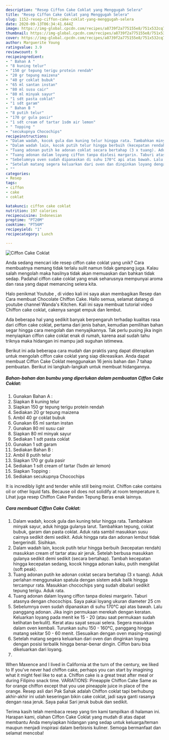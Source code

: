 ```yaml
---
description: "Resep Ciffon Cake Coklat yang Menggugah Selera"
title: "Resep Ciffon Cake Coklat yang Menggugah Selera"
slug: 1152-resep-ciffon-cake-coklat-yang-menggugah-selera
date: 2020-09-13T06:34:41.644Z
image: https://img-global.cpcdn.com/recipes/a8739f2a775155e8/751x532cq70/ciffon-cake-coklat-foto-resep-utama.jpg
thumbnail: https://img-global.cpcdn.com/recipes/a8739f2a775155e8/751x532cq70/ciffon-cake-coklat-foto-resep-utama.jpg
cover: https://img-global.cpcdn.com/recipes/a8739f2a775155e8/751x532cq70/ciffon-cake-coklat-foto-resep-utama.jpg
author: Marguerite Young
ratingvalue: 3.9
reviewcount: 9
recipeingredient:
- " Bahan A "
- "8 kuning telur"
- "150 gr tepung terigu protein rendah"
- "20 gr tepung maizena"
- "40 gr coklat bubuk"
- "65 ml santan instan"
- "80 ml susu cair"
- "80 ml minyak sayur"
- "1 sdt pasta coklat"
- "1 sdt garam"
- " Bahan B "
- "8 putih telur"
- "170 gr gula pasir"
- "1 sdt cream of tartar 1sdm air lemon"
- " Topping "
- "secukupnya Chocochips"
recipeinstructions:
- "Dalam wadah, kocok gula dan kuning telur hingga rata. Tambahkan minyak sayur, aduk hingga gulanya larut. Tambahkan tepung, coklat bubuk, garam dan pasta coklat. Aduk rata sambil masukkan susu cairnya sedikit demi sedikit. Aduk hingga rata dan adonan lembut tidak bergerindil. Sisihkan."
- "Dalam wadah lain, kocok putih telur hingga berbuih (kecepatan rendah) masukkan cream of tartar atau air jeruk. Setelah berbusa masukkan gulanya sedikit demi sedikit (secara bertahap). Tambah kecepatan hingga kecepatan sedang, kocok hingga adonan kaku, putih mengkilat (soft peak)."
- "Tuang adonan putih ke adonan coklat secara bertahap (3 x tuang). Aduk perlahan menggunakan spatula dengan sistem aduk balik hingga tercampur rata. Masukkan chocochips yang sudah dibaluri sedikit tepung terigu. Aduk rata."
- "Tuang adonan dalam loyang ciffon tanpa diolesi margarin. Taburi atasnya dengan chocochips. Saya pakai loyang ukuran diameter 25 cm"
- "Sebelumnya oven sudah dipanaskan di suhu 170°C api atas bawah. Lalu panggang adonan. Jika ingin permukaan merekah dengan keratan. Keluarkan loyang pada menit ke 15 - 20 (atau saat permukaan sudah kelihatan berkulit). Kerat atau sayat sesuai selera. Segera masukkan dalam oven kembali. Turunkan suhu 150 - 160°C, panggang hingga matang sekitar 50 - 60 menit. (Sesuaikan dengan oven masing-masing)"
- "Setelah matang segera keluarkan dari oven dan dinginkan loyang dengan posisi terbalik hingga benar-benar dingin. Ciffon baru bisa dikeluarkan dari loyang."
- ""
categories:
- Resep
tags:
- ciffon
- cake
- coklat

katakunci: ciffon cake coklat 
nutrition: 197 calories
recipecuisine: Indonesian
preptime: "PT20M"
cooktime: "PT56M"
recipeyield: "1"
recipecategory: Lunch

---
```



![Ciffon Cake Coklat](https://img-global.cpcdn.com/recipes/a8739f2a775155e8/751x532cq70/ciffon-cake-coklat-foto-resep-utama.jpg)

Anda sedang mencari ide resep ciffon cake coklat yang unik? Cara membuatnya memang tidak terlalu sulit namun tidak gampang juga. Kalau salah mengolah maka hasilnya tidak akan memuaskan dan bahkan tidak sedap. Padahal ciffon cake coklat yang enak seharusnya mempunyai aroma dan rasa yang dapat memancing selera kita.

Halo penikmat Youtube , di video kali ini saya akan membagikan Resep dan Cara membuat Chocolate Chiffon Cake. Hallo semua, selamat datang di youtube channel Wanda&#39;s Kitchen. Kali ini saya membuat tutorial video Chiffon cake coklat, cakenya sangat empuk dan lembut.

Ada beberapa hal yang sedikit banyak berpengaruh terhadap kualitas rasa dari ciffon cake coklat, pertama dari jenis bahan, kemudian pemilihan bahan segar hingga cara mengolah dan menyajikannya. Tak perlu pusing jika ingin menyiapkan ciffon cake coklat enak di rumah, karena asal sudah tahu triknya maka hidangan ini mampu jadi suguhan istimewa.


Berikut ini ada beberapa cara mudah dan praktis yang dapat diterapkan untuk mengolah ciffon cake coklat yang siap dikreasikan. Anda dapat membuat Ciffon Cake Coklat menggunakan 16 jenis bahan dan 7 tahap pembuatan. Berikut ini langkah-langkah untuk membuat hidangannya.

<!--inarticleads1-->

##### Bahan-bahan dan bumbu yang diperlukan dalam pembuatan Ciffon Cake Coklat:

1. Gunakan  Bahan A :
1. Siapkan 8 kuning telur
1. Siapkan 150 gr tepung terigu protein rendah
1. Sediakan 20 gr tepung maizena
1. Ambil 40 gr coklat bubuk
1. Gunakan 65 ml santan instan
1. Gunakan 80 ml susu cair
1. Siapkan 80 ml minyak sayur
1. Sediakan 1 sdt pasta coklat
1. Gunakan 1 sdt garam
1. Sediakan  Bahan B :
1. Ambil 8 putih telur
1. Siapkan 170 gr gula pasir
1. Sediakan 1 sdt cream of tartar (1sdm air lemon)
1. Siapkan  Topping :
1. Sediakan secukupnya Chocochips


It is incredibly light and tender while still being moist. Chiffon cake contains oil or other liquid fats. Because oil does not solidify at room temperature it. Lihat juga resep Chiffon Cake Pandan Tepung Beras enak lainnya. 

<!--inarticleads2-->

##### Cara membuat Ciffon Cake Coklat:

1. Dalam wadah, kocok gula dan kuning telur hingga rata. Tambahkan minyak sayur, aduk hingga gulanya larut. Tambahkan tepung, coklat bubuk, garam dan pasta coklat. Aduk rata sambil masukkan susu cairnya sedikit demi sedikit. Aduk hingga rata dan adonan lembut tidak bergerindil. Sisihkan.
1. Dalam wadah lain, kocok putih telur hingga berbuih (kecepatan rendah) masukkan cream of tartar atau air jeruk. Setelah berbusa masukkan gulanya sedikit demi sedikit (secara bertahap). Tambah kecepatan hingga kecepatan sedang, kocok hingga adonan kaku, putih mengkilat (soft peak).
1. Tuang adonan putih ke adonan coklat secara bertahap (3 x tuang). Aduk perlahan menggunakan spatula dengan sistem aduk balik hingga tercampur rata. Masukkan chocochips yang sudah dibaluri sedikit tepung terigu. Aduk rata.
1. Tuang adonan dalam loyang ciffon tanpa diolesi margarin. Taburi atasnya dengan chocochips. Saya pakai loyang ukuran diameter 25 cm
1. Sebelumnya oven sudah dipanaskan di suhu 170°C api atas bawah. Lalu panggang adonan. Jika ingin permukaan merekah dengan keratan. Keluarkan loyang pada menit ke 15 - 20 (atau saat permukaan sudah kelihatan berkulit). Kerat atau sayat sesuai selera. Segera masukkan dalam oven kembali. Turunkan suhu 150 - 160°C, panggang hingga matang sekitar 50 - 60 menit. (Sesuaikan dengan oven masing-masing)
1. Setelah matang segera keluarkan dari oven dan dinginkan loyang dengan posisi terbalik hingga benar-benar dingin. Ciffon baru bisa dikeluarkan dari loyang.
1. 


When Maxence and I lived in California at the turn of the century, we liked to If you&#39;ve never had chiffon cake, perhaps you can start by imagining what it might feel like to eat a. Chiffon cake is a great treat after meal or during Filipino snack time. VARIATIONS: Pineapple Chiffon Cake Same as for orange chiffon except that you use pineapple juice in place of the orange. Resep asli dari Pak Sahak adalah Chiffon coklat tapi berhubung akhir-akhir ini udah keseringan bikin cake coklat, jadi saya ganti rasanya dengan rasa jeruk. Saya pakai Sari jeruk bubuk dan sedikit. 

Terima kasih telah membaca resep yang tim kami tampilkan di halaman ini. Harapan kami, olahan Ciffon Cake Coklat yang mudah di atas dapat membantu Anda menyiapkan hidangan yang sedap untuk keluarga/teman maupun menjadi inspirasi dalam berbisnis kuliner. Semoga bermanfaat dan selamat mencoba!
